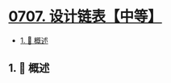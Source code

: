 # [0707. 设计链表【中等】](https://github.com/tnotesjs/TNotes.leetcode/tree/main/notes/0707.%20%E8%AE%BE%E8%AE%A1%E9%93%BE%E8%A1%A8%E3%80%90%E4%B8%AD%E7%AD%89%E3%80%91)

<!-- region:toc -->

- [1. 📝 概述](#1--概述)

<!-- endregion:toc -->

## 1. 📝 概述
